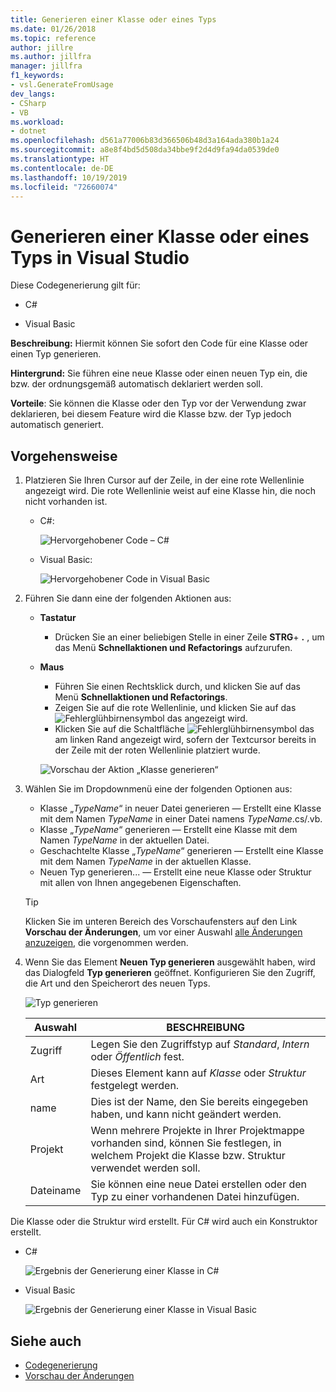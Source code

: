 ```yaml
---
title: Generieren einer Klasse oder eines Typs
ms.date: 01/26/2018
ms.topic: reference
author: jillre
ms.author: jillfra
manager: jillfra
f1_keywords:
- vsl.GenerateFromUsage
dev_langs:
- CSharp
- VB
ms.workload:
- dotnet
ms.openlocfilehash: d561a77006b83d366506b48d3a164ada380b1a24
ms.sourcegitcommit: a8e8f4bd5d508da34bbe9f2d4d9fa94da0539de0
ms.translationtype: HT
ms.contentlocale: de-DE
ms.lasthandoff: 10/19/2019
ms.locfileid: "72660074"
---
```

# <a name="generate-a-class-or-type-in-visual-studio"></a>Generieren einer Klasse oder eines Typs in Visual Studio

Diese Codegenerierung gilt für:

- C#

- Visual Basic

**Beschreibung:** Hiermit können Sie sofort den Code für eine Klasse oder einen Typ generieren.

**Hintergrund:** Sie führen eine neue Klasse oder einen neuen Typ ein, die bzw. der ordnungsgemäß automatisch deklariert werden soll.

**Vorteile**: Sie können die Klasse oder den Typ vor der Verwendung zwar deklarieren, bei diesem Feature wird die Klasse bzw. der Typ jedoch automatisch generiert.

## <a name="how-to"></a>Vorgehensweise

1. Platzieren Sie Ihren Cursor auf der Zeile, in der eine rote Wellenlinie angezeigt wird. Die rote Wellenlinie weist auf eine Klasse hin, die noch nicht vorhanden ist.

   - C#:

       ![Hervorgehobener Code – C#](media/class-highlight-cs.png)

   - Visual Basic:

       ![Hervorgehobener Code in Visual Basic](media/class-highlight-vb.png)

2. Führen Sie dann eine der folgenden Aktionen aus:

   - **Tastatur**
      - Drücken Sie an einer beliebigen Stelle in einer Zeile **STRG**+ **.** , um das Menü **Schnellaktionen und Refactorings** aufzurufen.
   - **Maus**
      - Führen Sie einen Rechtsklick durch, und klicken Sie auf das Menü **Schnellaktionen und Refactorings**.
      - Zeigen Sie auf die rote Wellenlinie, und klicken Sie auf das ![Fehlerglühbirnensymbol](media/error-bulb.png) das angezeigt wird.
      - Klicken Sie auf die Schaltfläche ![Fehlerglühbirnensymbol](media/error-bulb.png) das am linken Rand angezeigt wird, sofern der Textcursor bereits in der Zeile mit der roten Wellenlinie platziert wurde.

      ![Vorschau der Aktion „Klasse generieren“](media/class-preview-cs.png)

3. Wählen Sie im Dropdownmenü eine der folgenden Optionen aus:

   - Klasse „*TypeName*“ in neuer Datei generieren &mdash; Erstellt eine Klasse mit dem Namen *TypeName* in einer Datei namens *TypeName*.cs/.vb.
   - Klasse „*TypeName*“ generieren &mdash; Erstellt eine Klasse mit dem Namen *TypeName* in der aktuellen Datei.
   - Geschachtelte Klasse „*TypeName*“ generieren &mdash; Erstellt eine Klasse mit dem Namen *TypeName* in der aktuellen Klasse.
   - Neuen Typ generieren... &mdash; Erstellt eine neue Klasse oder Struktur mit allen von Ihnen angegebenen Eigenschaften.

   > [!TIP]
   > Klicken Sie im unteren Bereich des Vorschaufensters auf den Link **Vorschau der Änderungen**, um vor einer Auswahl [alle Änderungen anzuzeigen](../../ide/preview-changes.md), die vorgenommen werden.

4. Wenn Sie das Element **Neuen Typ generieren** ausgewählt haben, wird das Dialogfeld **Typ generieren** geöffnet. Konfigurieren Sie den Zugriff, die Art und den Speicherort des neuen Typs.

   ![Typ generieren](media/class-newtype-cs.png)

   Auswahl | BESCHREIBUNG
   --- | ---
   Zugriff | Legen Sie den Zugriffstyp auf *Standard*, *Intern* oder *Öffentlich* fest.
   Art | Dieses Element kann auf *Klasse* oder *Struktur* festgelegt werden.
   name | Dies ist der Name, den Sie bereits eingegeben haben, und kann nicht geändert werden.
   Projekt | Wenn mehrere Projekte in Ihrer Projektmappe vorhanden sind, können Sie festlegen, in welchem Projekt die Klasse bzw. Struktur verwendet werden soll.
   Dateiname | Sie können eine neue Datei erstellen oder den Typ zu einer vorhandenen Datei hinzufügen.

Die Klasse oder die Struktur wird erstellt. Für C# wird auch ein Konstruktor erstellt.

- C#

   ![Ergebnis der Generierung einer Klasse in C#](media/class-result-cs.png)

- Visual Basic

   ![Ergebnis der Generierung einer Klasse in Visual Basic](media/class-result-vb.png)

## <a name="see-also"></a>Siehe auch

- [Codegenerierung](../code-generation-in-visual-studio.md)
- [Vorschau der Änderungen](../../ide/preview-changes.md)